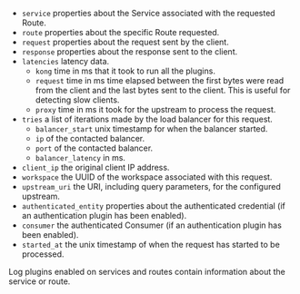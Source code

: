 <!---shared with logging plugins: file-log, http-log, loggly, syslog, tcp-log, udp-log DOCS-1617 --->

* `service` properties about the Service associated with the requested Route.
* `route` properties about the specific Route requested.
* `request` properties about the request sent by the client.
* `response` properties about the response sent to the client.
* `latencies` latency data.
  * `kong` time in ms that it took to run all the plugins.
  * `request` time in ms time elapsed between the first bytes were read from the client and the last bytes sent to the client. This is useful for detecting slow clients.
  * `proxy` time in ms it took for the upstream to process the request.
* `tries` a list of iterations made by the load balancer for this request.
  * `balancer_start` unix timestamp for when the balancer started.
  * `ip` of the contacted balancer.
  * `port` of the contacted balancer.
  * `balancer_latency` in ms.
* `client_ip` the original client IP address.
* `workspace` the UUID of the workspace associated with this request.
* `upstream_uri` the URI, including query parameters, for the configured upstream.
* `authenticated_entity` properties about the authenticated credential (if an authentication plugin has been enabled).
* `consumer` the authenticated Consumer (if an authentication plugin has been enabled).
* `started_at` the unix timestamp of when the request has started to be processed.

Log plugins enabled on services and routes contain information about the service or route.

